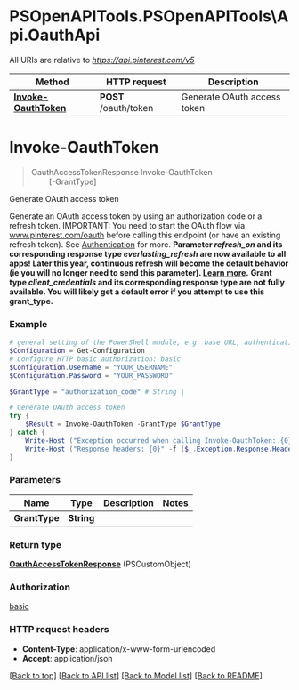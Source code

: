 # PSOpenAPITools.PSOpenAPITools\Api.OauthApi

All URIs are relative to *https://api.pinterest.com/v5*

Method | HTTP request | Description
------------- | ------------- | -------------
[**Invoke-OauthToken**](OauthApi.md#Invoke-OauthToken) | **POST** /oauth/token | Generate OAuth access token


<a id="Invoke-OauthToken"></a>
# **Invoke-OauthToken**
> OauthAccessTokenResponse Invoke-OauthToken<br>
> &nbsp;&nbsp;&nbsp;&nbsp;&nbsp;&nbsp;&nbsp;&nbsp;[-GrantType] <String><br>

Generate OAuth access token

Generate an OAuth access token by using an authorization code or a refresh token.  IMPORTANT: You need to start the OAuth flow via www.pinterest.com/oauth before calling this endpoint (or have an existing refresh token).  See <a href='/docs/getting-started/authentication-and-scopes/'>Authentication</a> for more.  <strong>Parameter <i>refresh_on</i> and its corresponding response type <i>everlasting_refresh</i> are now available to all apps! Later this year, continuous refresh will become the default behavior (ie you will no longer need to send this parameter). <a href='/docs/getting-started/beta-and-advanced-access/'>Learn more</a>.</strong>  <strong>Grant type <i>client_credentials</i> and its corresponding response type are not fully available. You will likely get a default error if you attempt to use this grant_type.</strong>

### Example
```powershell
# general setting of the PowerShell module, e.g. base URL, authentication, etc
$Configuration = Get-Configuration
# Configure HTTP basic authorization: basic
$Configuration.Username = "YOUR_USERNAME"
$Configuration.Password = "YOUR_PASSWORD"

$GrantType = "authorization_code" # String | 

# Generate OAuth access token
try {
    $Result = Invoke-OauthToken -GrantType $GrantType
} catch {
    Write-Host ("Exception occurred when calling Invoke-OauthToken: {0}" -f ($_.ErrorDetails | ConvertFrom-Json))
    Write-Host ("Response headers: {0}" -f ($_.Exception.Response.Headers | ConvertTo-Json))
}
```

### Parameters

Name | Type | Description  | Notes
------------- | ------------- | ------------- | -------------
 **GrantType** | **String**|  | 

### Return type

[**OauthAccessTokenResponse**](OauthAccessTokenResponse.md) (PSCustomObject)

### Authorization

[basic](../README.md#basic)

### HTTP request headers

 - **Content-Type**: application/x-www-form-urlencoded
 - **Accept**: application/json

[[Back to top]](#) [[Back to API list]](../README.md#documentation-for-api-endpoints) [[Back to Model list]](../README.md#documentation-for-models) [[Back to README]](../README.md)

